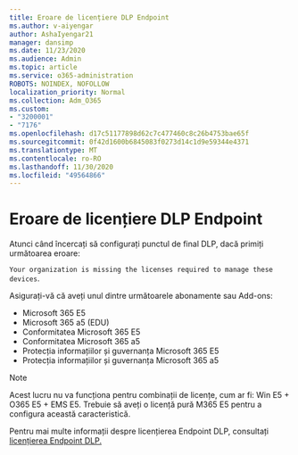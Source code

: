 ```yaml
---
title: Eroare de licențiere DLP Endpoint
ms.author: v-aiyengar
author: AshaIyengar21
manager: dansimp
ms.date: 11/23/2020
ms.audience: Admin
ms.topic: article
ms.service: o365-administration
ROBOTS: NOINDEX, NOFOLLOW
localization_priority: Normal
ms.collection: Adm_O365
ms.custom:
- "3200001"
- "7176"
ms.openlocfilehash: d17c51177898d62c7c477460c8c26b4753bae65f
ms.sourcegitcommit: 0f42d1600b6845083f0273d14c1d9e59344e4371
ms.translationtype: MT
ms.contentlocale: ro-RO
ms.lasthandoff: 11/30/2020
ms.locfileid: "49564866"
---
```

# <a name="endpoint-dlp-licensing-error"></a>Eroare de licențiere DLP Endpoint

Atunci când încercați să configurați punctul de final DLP, dacă primiți următoarea eroare:

`Your organization is missing the licenses required to manage these devices`.

Asigurați-vă că aveți unul dintre următoarele abonamente sau Add-ons:

- Microsoft 365 E5
- Microsoft 365 a5 (EDU)
- Conformitatea Microsoft 365 E5
- Conformitatea Microsoft 365 a5
- Protecția informațiilor și guvernanța Microsoft 365 E5
- Protecția informațiilor și guvernanța Microsoft 365 a5

> [!NOTE]
> Acest lucru nu va funcționa pentru combinații de licențe, cum ar fi: Win E5 + O365 E5 + EMS E5. Trebuie să aveți o licență pură M365 E5 pentru a configura această caracteristică.

Pentru mai multe informații despre licențierea Endpoint DLP, consultați [licențierea Endpoint DLP.](https://docs.microsoft.com/microsoft-365/compliance/endpoint-dlp-getting-started#onboarding-devices-into-device-management)

